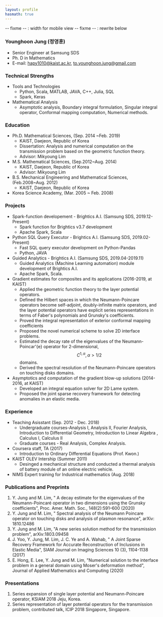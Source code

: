 ```yaml
---
layout: profile
hasmath: true
---
```


-- fixme -- : width for mobile view
-- fixme -- : rewrite below

### Younghoon Jung (정영훈)
- Senior Engineer at Samsung SDS 
- Ph. D in Mathematics
- E-mail: hapy1010@kaist.ac.kr, to.younghoon.jung@gmail.com


### Technical Strengths
- Tools and Technologies
  - Python, Scala, MATLAB, JAVA,  C++, Julia, SQL
  - Spark, Keras
- Mathematical Analysis
  - Asymptotic analysis, Boundary integral formulation, Singular integral operator, Conformal mapping computation, Numerical methods.

### Education
- Ph.D. Mathematical Sciences, (Sep. 2014 ~Feb. 2019)
  - KAIST, Daejeon, Republic of Korea 
  - Dissertation: Analysis and numerical computation on the transmission problem based on the geometric function theory.
  - Advisor: Mikyoung Lim
- M.S. Mathematical Sciences,  (Sep.2012~Aug. 2014)
  - KAIST, Daejeon, Republic of Korea 
  - Advisor: Mikyoung Lim
- B.S. Mechanical Engineering and Mathematical  Sciences, (Feb.2008~Aug. 2012) 
  - KAIST, Daejeon, Republic of Korea 
- Korea Science Academy, (Mar. 2005 ~ Feb. 2008) 

### Projects
- Spark-function developement - Brightics A.I. (Samsung SDS, 2019.12-Present)
  - Spark function for Brightics v3.7 development
  - Apache Spark, Scala
- Python SQL Query Executor - Brightics A.I. (Samsung SDS, 2019.02-Present)
  - Fast SQL query executor development on Python-Pandas
  - Python, JAVA
- Guided Analytics - Brightics A.I. (Samsung SDS, 2019.04-2019.11)
  - Guided Analytics (Machine Learning automation) module development of Brightics A.I.
  - Apache Spark, Scala.
- Gradient estimates for composites and its applications (2016-2019, at KAIST)
  - Applied the geometric function theory to the layer potential operators.
  - Defined the Hilbert spaces in which the Neumann-Poincare operators become self-adjoint, doubly-infinite matrix operators, and the layer potential operators have explicit series representations in terms of Faber's polynomials and Grunsky's coefficients.
  - Proved the integral representation of exterior conformal mapping coefficients
  - Proposed the novel numerical scheme to solve 2D interface problems.
  - Estimated the decay rate of the eigenvalues of the Neumann-Poincar\'{e} operator for 2-dimensional, $$C^{1,\alpha},\alpha>1/2$$ domains.
  - Derived the spectral resolution of the Neumann-Poincare operators on touching disks domains.
- Asymptotics and computation of the gradient blow-up solutions (2014-2016, at KAIST)
  - Developed an integral equation solver for 2D Lame system.
  - Proposed the joint sparse recovery framework for detecting anomalies in an elastic media.

### Experience
- Teaching Asisstant (Sep. 2012 - Dec. 2018)
  - Undergraduate courses-Analysis I, Analysis II, Fourier Analysis, Introduction to Differential Geometry, Introduction to Linear Algebra , Calculus I, Calculus II
  - Graduate courses - Real Analysis, Complex Analysis.
- Coursera staff, TA  (2017)
  - Introduction to Ordinary Differential Equations (Prof. Kwon.)
- KAIST OLEV Intership (Summer 2011)
  - Desinged a mechanical structure and conducted a thermal analysis of battery module of an online electric vehicle.
- NIMS Expert training for Industrical mathematics (Aug. 2018)

### Publications and Preprints
 1. Y. Jung and M. Lim, " A decay estimate for the eigenvalues of the Neumann-Poincaré operator in two dimensions using the Grunsky coefficients",  Proc. Amer. Math. Soc., 148(2):591–600 (2020)
 2. Y. Jung and M. Lim, " Spectral analysis of the Neumann Poincare operator on touching disks and analysis of plasmon resonance", arXiv: 1810.12486
 3. Y. Jung and M. Lim,  "A new series solution method for the transmission problem", arXiv:1803.09458
 4. J. Yoo, Y. Jung, M. Lim,  J. C. Ye and A. Wahab, " A Joint Sparse Recovery Framework for Accurate Reconstruction of Inclusions in Elastic Media",  SIAM Journal on Imaging Sciences 10 (3), 1104-1138 (2017)
 5. E. Hong,  E. Lee, Y. Jung and  M. Lim, "Numerical solution to the interface problem in a general domain using Moser's deformation method", Journal of Applied Mathematics and Computing  (2020)

### Presentations
1. Series expansion of single layer potential and Neumann-Poincare operator, KSIAM 2018 Jeju, Korea.
1. Series representation of layer potential operators for the transmission problem, contributed talk, ICIP 2018 Singapore, Singapore.